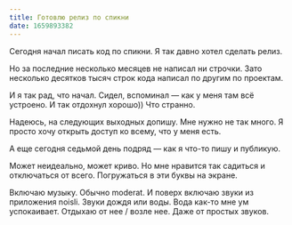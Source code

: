 ```yaml
---
title: Готовлю релиз по спикни 
date: 1659893382
---
```

Сегодня начал писать код по спикни. Я так давно хотел сделать релиз. 

Но за последние несколько месяцев не написал ни строчки. Зато несколько десятков тысяч строк кода написал по другим по проектам.

И я так рад, что начал. Сидел, вспоминал — как у меня там всё устроено. И так отдохнул хорошо)) Что странно.

Надеюсь, на следующих выходных допишу. Мне нужно не так много. Я просто хочу открыть доступ ко всему, что у меня есть.

А еще сегодня седьмой день подряд — как я что-то пишу и публикую.

Может неидеально, может криво. Но мне нравится так садиться и отключаться от всего. Погружаться в эти буквы на экране.

Включаю музыку. Обычно moderat. И поверх включаю звуки из приложения noisli. Звуки дождя или воды. Вода как-то мне ум успокаивает. Отдыхаю от нее / возле нее. Даже от простых звуков.